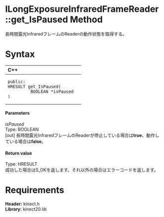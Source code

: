 ILongExposureInfraredFrameReader::get\_IsPaused Method  
======================================================  

長時間露光InfraredフレームのReaderの動作状態を取得する。 <span id="syntaxSection"></span>

Syntax  
======  

<table>
<colgroup>
<col width="100%" />
</colgroup>
<thead>
<tr class="header">
<th align="left">C++</th>
</tr>
</thead>
<tbody>
<tr class="odd">
<td align="left"><pre><code>public:  
HRESULT get_IsPaused(  
         BOOLEAN *isPaused  
)</code></pre></td>
</tr>
</tbody>
</table>

<span id="ID4EG"></span>
#### Parameters  

*isPaused*    
Type: BOOLEAN  
[out] 長時間露光InfraredフレームのReaderが停止している場合は**true**、動作している場合は**false**。  

<span id="ID4EP"></span>
#### Return value  

Type: HRESULT  
成功した場合はS\_OKを返します。それ以外の場合はエラーコードを返します。  

<span id="requirements"></span>

Requirements  
============  

**Header:** kinect.h  
**Library:** kinect20.lib  



<!--Please do not edit the data in the comment block below.-->
<!--
TOCTitle : get_IsPaused Method
RLTitle : ILongExposureInfraredFrameReader::get_IsPaused Method
KeywordK : get_IsPaused method
KeywordK : ILongExposureInfraredFrameReader::get_IsPaused method
KeywordF : ILongExposureInfraredFrameReader::get_IsPaused
KeywordF : get_IsPaused
KeywordF : Microsoft.Kinect.kinect.ILongExposureInfraredFrameReader.get_IsPaused(BOOLEAN@)
KeywordA : M:Microsoft.Kinect.kinect.ILongExposureInfraredFrameReader.get_IsPaused(BOOLEAN@)
AssetID : M:Microsoft.Kinect.kinect.ILongExposureInfraredFrameReader.get_IsPaused(BOOLEAN@)
Locale : en-us
CommunityContent : 1
APIType : Managed
APILocation : 
APIName : Microsoft.Kinect.kinect.ILongExposureInfraredFrameReader::get_IsPaused
TargetOS : Windows
TopicType : kbSyntax
DevLang : C++
DocSet : K4Wv2
ProjType : K4Wv2Proj
Technology : Kinect for Windows
Product : Kinect for Windows SDK v2
productversion : 20
-->
